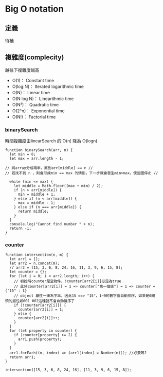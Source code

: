 # Big O notation
## 定義
待補
## 複雜度(complecity)
越往下複雜度越高
* O(1)： Constant time
* O(log N)： Iterated logarithmic time
* O(N)： Linear time
* O(N log N)： Linearithmic time
* O(N²)： Quadratic time
* O(2^n)： Exponential time
* O(N!)： Factorial time
### binarySearch
時間複雜度由linearSearch 的 O(n) 降為 O(logn)
```
function binarySearch(arr, n) {
  let min = 0;
  let max = arr.length - 1;

// 將array分成兩半，直到arr[middle] == n //
// 若找不到 n ，則會形成min == max 的情形，下一步就會發生min>max，使迴圈停止 //

  while (min <= max) {
    let middle = Math.floor((max + min) / 2);
    if (n > arr[middle]) {
      min = middle + 1;
    } else if (n < arr[middle]) {
      max = middle - 1;
    } else if (n === arr[middle]) {
      return middle;
    }
  }
  console.log("Cannot find number " + n);
  return -1;
}
```
### counter
```
function intersection(n, m) {
  let arr1 = [];
  let arr2 = n.concat(m);
  // arr2 = [15, 3, 6, 8, 24, 16, 11, 3, 9, 6, 15, 8];
  let counter = {};
  for (let i = 0; i < arr2.length; i++) {
    // 初始時counter是空物件，!counter[arr2[i]]必定為true
    // 此時counter[arr2[i]] = 1 => counter["第一個值"] = 1 => counter = {"15" : 1}
    // object 屬性一律為字串，因此15 ==> "15"，1~9的數字會自動排序，如果是0開頭的屬性如001 002這種就不會自動排序了
    if (!counter[arr2[i]]) {
      counter[arr2[i]] = 1;
    } else {
      counter[arr2[i]]++;
    }
  }
  for (let property in counter) {
    if (counter[property] >= 2) {
      arr1.push(property);
    }
  }
  arr1.forEach((n, index) => (arr1[index] = Number(n))); //必要嗎?
  return arr1;
}

intersection([15, 3, 6, 8, 24, 16], [11, 3, 9, 6, 15, 8]);
```

